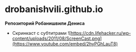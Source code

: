 # drobanishvili.github.io

**Репозиторий Робанишвили Дениса**

* Скринкаст с субтитрами
![https://cdn.lifehacker.ru/wp-content/uploads/2011/08/ScreenCast.png](https://www.youtube.com/embed/2hyPGhLauT8)

